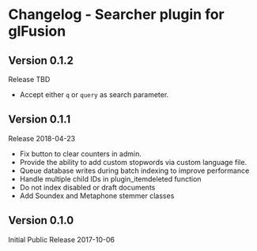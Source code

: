 # Changelog - Searcher plugin for glFusion

## Version 0.1.2
Release TBD
- Accept either `q` or `query` as search parameter.

## Version 0.1.1
Release 2018-04-23
- Fix button to clear counters in admin.
- Provide the ability to add custom stopwords via custom language file.
- Queue database writes during batch indexing to improve performance
- Handle multiple child IDs in plugin_itemdeleted function
- Do not index disabled or draft documents
- Add Soundex and Metaphone stemmer classes

## Version 0.1.0
Initial Public Release 2017-10-06
